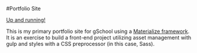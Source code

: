 #Portfolio Site

[Up and running!](http://existo.us/)

This is my primary portfolio site for gSchool using a [Materialize framework](http://materializecss.com/). It is an exercise to build a front-end project utilizing asset management with gulp and styles with a CSS preprocessor (in this case, Sass).
